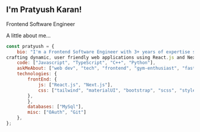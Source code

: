 ## I'm Pratyush Karan!

Frontend Software Engineer

A little about me...

```js
const pratyush = {
    bio: "I'm a Frontend Software Engineer with 3+ years of expertise specializing in
crafting dynamic, user friendly web applications using React.js and Next.js.",
    code: ["Javascript", "TypeScript", "C++", "Python"],
    askMeAbout: ["web dev", "tech", "frontend", "gym-enthusiast", "fast-bowler"],
    technologies: {
        frontEnd: {
            js: ["React.js", "Next.js"],
            css: ["tailwind", "materialUI", "bootstrap", "scss", "styled-components","shadcn/ui"]
        },
        },
        databases: ["MySql"],
        misc: ["OAuth", "Git"]
    },
};
```
<!--
**pratyush-karan/pratyush-karan** is a ✨ _special_ ✨ repository because its `README.md` (this file) appears on your GitHub profile.

Here are some ideas to get you started:

- 🔭 I’m currently working on ...
- 🌱 I’m currently learning ...
- 👯 I’m looking to collaborate on ...
- 🤔 I’m looking for help with ...
- 💬 Ask me about ...
- 📫 How to reach me: ...
- 😄 Pronouns: ...
- ⚡ Fun fact: ...
-->

